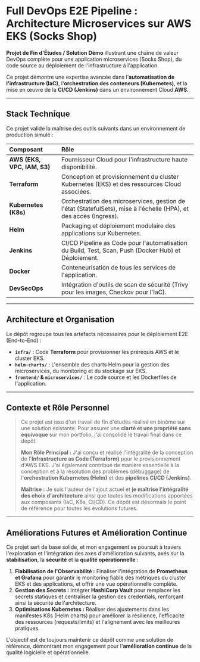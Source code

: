 #  Full DevOps E2E Pipeline : Architecture Microservices sur AWS EKS (Socks Shop)

**Projet de Fin d'Études / Solution Démo** illustrant une chaîne de valeur DevOps complète pour une application microservices (Socks Shop), du code source au déploiement de l'infrastructure à l'application.

Ce projet démontre une expertise avancée dans l'**automatisation de l'infrastructure (IaC)**, l'**orchestration des conteneurs (Kubernetes)**, et la mise en œuvre de la **CI/CD (Jenkins)** dans un environnement Cloud **AWS**.

---

##  Stack Technique

Ce projet valide la maîtrise des outils suivants dans un environnement de production simulé :

| Composant | Rôle |
| :--- | :--- |
| **AWS (EKS, VPC, IAM, S3)** | Fournisseur Cloud pour l'infrastructure haute disponibilité. |
| **Terraform** | Conception et provisionnement du cluster Kubernetes (EKS) et des ressources Cloud associées. |
| **Kubernetes (K8s)** | Orchestration des microservices, gestion de l'état (StatefulSets), mise à l'échelle (HPA), et des accès (Ingress). |
| **Helm** | Packaging et déploiement modulaire des applications sur Kubernetes. |
| **Jenkins** | CI/CD Pipeline as Code pour l'automatisation du Build, Test, Scan, Push (Docker Hub) et Déploiement. |
| **Docker** | Conteneurisation de tous les services de l'application. |
| **DevSecOps** | Intégration d'outils de scan de sécurité (Trivy pour les images, Checkov pour l'IaC). |

---

##  Architecture et Organisation

Le dépôt regroupe tous les artefacts nécessaires pour le déploiement E2E (End-to-End) :

* **`infra/`** : Code **Terraform** pour provisionner les prérequis AWS et le cluster EKS.
* **`helm-charts/`** : L'ensemble des charts Helm pour la gestion des microservices, du monitoring et du stockage sur EKS.
* **`frontend/` & `microservices/`** : Le code source et les Dockerfiles de l'application.

---

## Contexte et Rôle Personnel

> Ce projet est issu d'un travail de fin d'études réalisé en binôme sur une solution existante. Pour assurer une **clarté et une propriété sans équivoque** sur mon portfolio, j'ai consolidé le travail final dans ce dépôt.
>
> **Mon Rôle Principal :**
> J'ai conçu et réalisé l'intégralité de la conception de l'**Infrastructure as Code (Terraform)** pour le provisionnement d'AWS EKS. J'ai également contribué de manière essentielle à la conception et à la résolution des problèmes (débuggage) de l'**orchestration Kubernetes (Helm)** et des **pipelines CI/CD (Jenkins)**.
>
> **Maîtrise :** Je suis l'auteur de l'ajout actuel et **je maîtrise l'intégralité des choix d'architecture** ainsi que toutes les modifications apportées aux composants (IaC, K8s, CI/CD). Ce dépôt est désormais le point de référence pour toutes les évolutions futures.

---

##  Améliorations Futures et Amélioration Continue

Ce projet sert de base solide, et mon engagement se poursuit à travers l'exploration et l'intégration des axes d'amélioration suivants, axés sur la **stabilisation**, la **sécurité** et la **qualité opérationnelle** :

1.  **Fiabilisation de l'Observabilité :** Finaliser l'intégration de **Prometheus et Grafana** pour garantir le monitoring fiable des métriques du cluster EKS et des applications, et offrir une vue opérationnelle complète.
2.  **Gestion des Secrets :** Intégrer **HashiCorp Vault** pour remplacer les secrets statiques et centraliser la gestion des credentials, renforçant ainsi la sécurité de l'architecture.
3.  **Optimisations Kubernetes :** Réaliser des ajustements dans les manifestes K8s (Helm charts) pour améliorer la résilience, l'efficacité des ressources (requests/limits) et l'alignement avec les meilleures pratiques.

L'objectif est de toujours maintenir ce dépôt comme une solution de référence, démontrant mon engagement pour l'**amélioration continue** de la qualité logicielle et opérationnelle.
